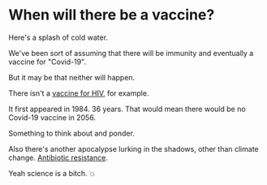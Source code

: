 # When will there be a vaccine?
Here's a splash of cold water.

We've been sort of assuming that there will be immunity and eventually a vaccine for "Covid-19". 

But it may be that neither will happen.  

There isn't a <a href="https://www.hiv.gov/hiv-basics/hiv-prevention/potential-future-options/hiv-vaccines">vaccine for HIV</a>, for example. 

It first appeared in 1984. 36 years. That would mean there would be no Covid-19 vaccine in 2056.

Something to think about and ponder.

Also there's another apocalypse lurking in the shadows, other than climate change. <a href="https://www.cdc.gov/antibiotic-use/community/about/antibiotic-resistance-faqs.html">Antibiotic resistance</a>. 

Yeah science is a bitch. :boom:


